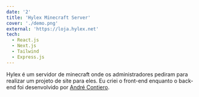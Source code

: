 ```yaml
---
date: '2'
title: 'Hylex Minecraft Server'
cover: './demo.png'
external: 'https://loja.hylex.net'
tech:
  - React.js
  - Next.js
  - Tailwind
  - Express.js
---
```


Hylex é um servidor de minecraft onde os administradores pediram para realizar um projeto de site para eles. Eu criei o front-end enquanto o back-end foi desenvolvido por [André Contiero](https://www.linkedin.com/in/andr%C3%A9-contiero-3b04581a5/).
